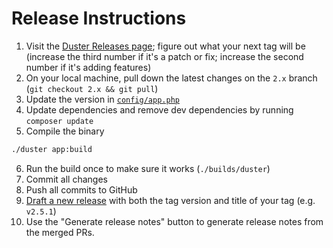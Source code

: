 # Release Instructions

1. Visit the [Duster Releases page](https://github.com/tighten/duster/releases); figure out what your next tag will be (increase the third number if it's a patch or fix; increase the second number if it's adding features)
2. On your local machine, pull down the latest changes on the `2.x` branch (`git checkout 2.x && git pull`)
3. Update the version in [`config/app.php`](./config/app.php)
4. Update dependencies and remove dev dependencies by running `composer update`
5. Compile the binary

```zsh
./duster app:build
```

6. Run the build once to make sure it works (`./builds/duster`)
7. Commit all changes
8. Push all commits to GitHub
9. [Draft a new release](https://github.com/tighten/duster/releases/new) with both the tag version and title of your tag (e.g. `v2.5.1`)
10. Use the "Generate release notes" button to generate release notes from the merged PRs.

